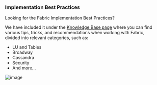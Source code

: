 ### Implementation Best Practices
Looking for the Fabric Implementation Best Practices? 

We have included it under the [Knowledge Base page](https://support.k2view.com/knowledge-base.html) where you can find various tips, tricks, and recommendations when working with Fabric, divided into relevant categories, such as:

- LU and Tables
- Broadway
- Cassandra
- Security
- And more...

![image](images/img1.png)
